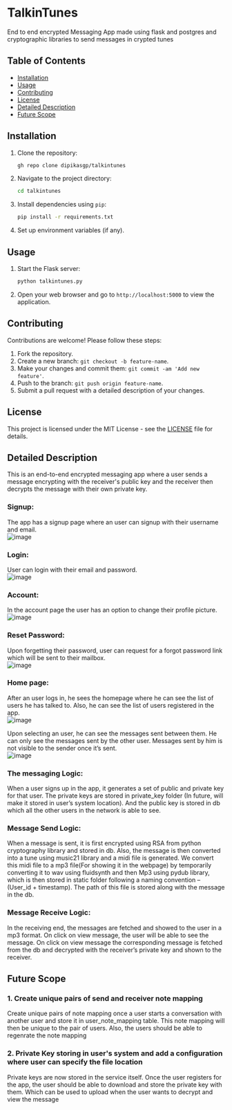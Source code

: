 # TalkinTunes

 End to end encrypted Messaging App made using flask and postgres and cryptographic libraries to send messages in crypted tunes

## Table of Contents

- [Installation](#installation)
- [Usage](#usage)
- [Contributing](#contributing)
- [License](#license)
- [Detailed Description](#detailed_description)
- [Future Scope](#future_scope)
  
## Installation

1. Clone the repository:

    ```bash
    gh repo clone dipikasgp/talkintunes
    ```

2. Navigate to the project directory:

    ```bash
    cd talkintunes
    ```

3. Install dependencies using `pip`:

    ```bash
    pip install -r requirements.txt
    ```

4. Set up environment variables (if any).

## Usage

1. Start the Flask server:

    ```bash
    python talkintunes.py
    ```

2. Open your web browser and go to `http://localhost:5000` to view the application.

## Contributing

Contributions are welcome! Please follow these steps:

1. Fork the repository.
2. Create a new branch: `git checkout -b feature-name`.
3. Make your changes and commit them: `git commit -am 'Add new feature'`.
4. Push to the branch: `git push origin feature-name`.
5. Submit a pull request with a detailed description of your changes.

## License

This project is licensed under the MIT License - see the [LICENSE](LICENSE) file for details.

## Detailed Description
This is an end-to-end encrypted messaging app where a user sends a message encrypting with the 
receiver's public key and the receiver then decrypts the message with their own private key. 

### Signup: 
The app has a signup page where an user can signup with their username and email.  
![image](https://github.com/dipikasgp/talkintunes/assets/13978786/2f33c79a-0d94-4de1-aae7-f9cf2a9109c4)

### Login:
User can login with their email and password.  
![image](https://github.com/dipikasgp/talkintunes/assets/13978786/0acdbaf7-5399-410a-b85e-13dcaf9b2246)

 
### Account:
In the account page the user has an option to change their profile picture.    
![image](https://github.com/dipikasgp/talkintunes/assets/13978786/808c6576-b1d9-4cfd-866b-3e50db0be1ec)

 
### Reset Password:
Upon forgetting their password, user can request for a forgot password link which will be sent to their mailbox.                                            
![image](https://github.com/dipikasgp/talkintunes/assets/13978786/159da939-17f6-442c-b09f-e47128bb8093)

 
### Home page:
After an user logs in, he sees the homepage where he can see the list of users he has talked to. Also, he can see the list of users registered in the app.                                                
![image](https://github.com/dipikasgp/talkintunes/assets/13978786/0cbf226f-d39b-49e8-b42f-66c2996b13df)

Upon selecting an user, he can see the messages sent between them. He can only see the messages sent by the other user. Messages sent by him is not visible to the sender once it’s sent.  
 ![image](https://github.com/dipikasgp/talkintunes/assets/13978786/9e7646f1-5c44-4eb5-8bf0-e8c69a0cbfac)

### The messaging Logic: 
When a user signs up in the app, it generates a set of public and private key for that user. The private keys are stored in private_key folder (In future, will make it stored in user’s system location). And the public key is stored in db which all the other users in the network is able to see. 

### Message Send Logic: 
When a message is sent, it is first encrypted using RSA from python cryptography library and stored in db. 
Also, the message is then converted into a tune using music21 library and a midi file is generated. We convert this midi file to a mp3 file(For showing it in the webpage) by temporarily converting it to wav using fluidsynth and then Mp3 using pydub library, which is then stored in static folder following a naming convention – (User_id + timestamp). The path of this file is stored along with the message in the db.

### Message Receive Logic: 
In the receiving end, the messages are fetched and showed to the user in a mp3 format. On click on view message, the user will be able to see the message.
On click on view message the corresponding message is fetched from the db and decrypted with the receiver’s private key and shown to the receiver. 

## Future Scope
### 1. Create unique pairs of send and receiver note mapping
Create unique pairs of note mapping once a user starts a conversation with another user and store it in user_note_mapping table. This note mapping will then be unique to the pair of users. Also, the users should be able to regenrate the note mapping

### 2. Private Key storing in user's system and add a configuration where user can specify the file location 
Private keys are now stored in the service itself. Once the user registers for the app, the user should be able to download and store the private key with them. Which can be used to upload when the user wants to decrypt and view the message
